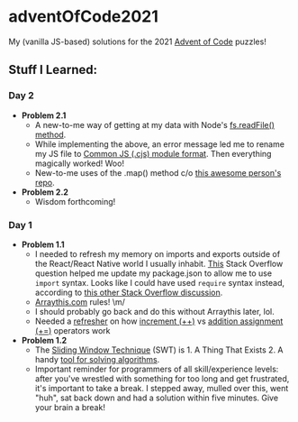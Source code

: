 # adventOfCode2021

My (vanilla JS-based) solutions for the 2021 [Advent of Code](adventofcode.com) puzzles!

## Stuff I Learned:

### Day 2
* **Problem 2.1**
  * A new-to-me way of getting at my data with Node's [fs.readFile() method](https://www.geeksforgeeks.org/node-js-fs-readfile-method/).
  * While implementing the above, an error message led me to rename my JS file to [Common JS (.cjs) module format](https://blog.risingstack.com/node-js-at-scale-module-system-commonjs-require/). Then everything magically worked! Woo!
  * New-to-me uses of the .map() method c/o [this awesome person's repo](https://github.com/Uptip/advent-of-code-2021/blob/main/src/02/index.js).
* **Problem 2.2**
  * Wisdom forthcoming!
### Day 1
* **Problem 1.1**
  * I needed to refresh my memory on imports and exports outside of the React/React Native world I usually inhabit. [This](https://stackoverflow.com/questions/63588714/node9374-warning-to-load-an-es-module-set-type-module) Stack Overflow question helped me update my package.json to allow me to use `import` syntax. Looks like I could have used `require` syntax instead, according to [this other Stack Overflow discussion](https://stackoverflow.com/questions/61401475/why-is-type-module-in-package-json-file).
  * [Arraythis.com](https://arraythis.com/) rules! \m/
  * I should probably go back and do this without Arraythis later, lol.
  * Needed a [refresher](https://stackoverflow.com/questions/17241877/difference-between-and-1-in-javascript) on how [increment (++)](https://developer.mozilla.org/en-US/docs/Web/JavaScript/Reference/Operators/Increment) vs [addition assignment (+=)](https://developer.mozilla.org/en-US/docs/Web/JavaScript/Reference/Operators/Addition_assignment) operators work
* **Problem 1.2**
  * The [Sliding Window Technique](https://algodaily.com/lessons/a-birds-eye-view-into-sliding-windows) (SWT) is 1. A Thing That Exists 2. A handy [tool for solving algorithms](https://levelup.gitconnected.com/the-sliding-window-strategy-for-solving-algorithms-34c95c80c506).
  * Important reminder for programmers of all skill/experience levels: after you've wrestled with something for too long and get frustrated, it's important to take a break. I stepped away, mulled over this, went "huh", sat back down and had a solution within five minutes. Give your brain a break!